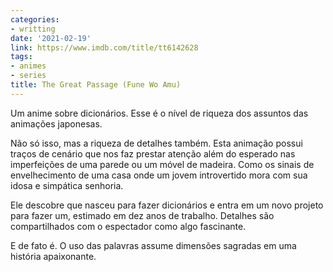 ```yaml
---
categories:
- writting
date: '2021-02-19'
link: https://www.imdb.com/title/tt6142628
tags:
- animes
- series
title: The Great Passage (Fune Wo Amu)
---
```


Um anime sobre dicionários. Esse é o nível de riqueza dos assuntos das animações japonesas.

Não só isso, mas a riqueza de detalhes também. Esta animação possui traços de cenário que nos faz prestar atenção além do esperado nas imperfeições de uma parede ou um móvel de madeira. Como os sinais de envelhecimento de uma casa onde um jovem introvertido mora com sua idosa e simpática senhoria.

Ele descobre que nasceu para fazer dicionários e entra em um novo projeto para fazer um, estimado em dez anos de trabalho. Detalhes são compartilhados com o espectador como algo fascinante.

E de fato é. O uso das palavras assume dimensões sagradas em uma história apaixonante.

